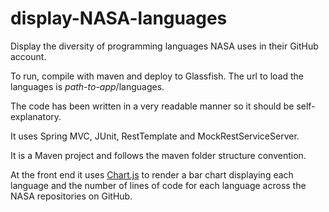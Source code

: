 # display-NASA-languages

Display the diversity of programming languages NASA uses in their GitHub account.

To run, compile with maven and deploy to Glassfish. The url to load the languages is <i>path-to-app</i>/languages.

The code has been written in a very readable manner so it should be self-explanatory.

It uses Spring MVC, JUnit, RestTemplate and MockRestServiceServer.

It is a Maven project and follows the maven folder structure convention.

At the front end it uses <a href="http://www.chartjs.org">Chart.js</a> to render a bar chart displaying each language and the
number of lines of code for each language across the NASA repositories on GitHub.
